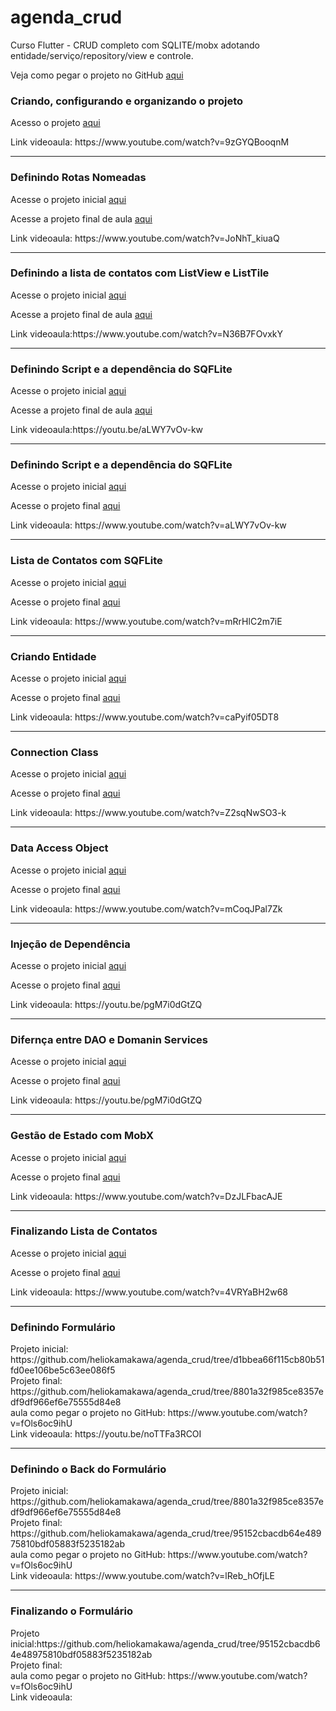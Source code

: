 # agenda_crud
Curso Flutter - CRUD completo com SQLITE/mobx adotando entidade/serviço/repository/view e controle. 


<p>Veja como pegar o projeto no GitHub <a href='https://www.youtube.com/watch?v=fOls6oc9ihU'>aqui</a> </p> 

<h3>Criando, configurando e organizando o projeto</h3> 
<p>Acesso o projeto <a href='https://github.com/heliokamakawa/agenda_crud/tree/1af4a592dedb2c5383e167941fbe9ce0421aa396'>aqui</a> </p> 
<p>Link videoaula: https://www.youtube.com/watch?v=9zGYQBooqnM</p>
<hr/>

<h3>Definindo Rotas Nomeadas</h3> 
<p>Acesse o projeto inicial <a href='https://github.com/heliokamakawa/agenda_crud/tree/1af4a592dedb2c5383e167941fbe9ce0421aa396'>aqui</a> </p> 
<p>Acesse a projeto final de aula <a href='https://github.com/heliokamakawa/agenda_crud/tree/b8b7cf0837f0b3d8b131714aa8c8c21c6cff7d80'>aqui</a> </p> 
<p>Link videoaula: https://www.youtube.com/watch?v=JoNhT_kiuaQ</p>
<hr/>

<h3>Definindo a lista de contatos com ListView e ListTile</h3> 
<p>Acesse o projeto inicial <a href='https://github.com/heliokamakawa/agenda_crud/tree/b8b7cf0837f0b3d8b131714aa8c8c21c6cff7d80'>aqui</a> </p> 
<p>Acesse a projeto final de aula <a href='https://github.com/heliokamakawa/agenda_crud/tree/11fd0a1d1dcbb81da8cbe22a8dc11375478705b6'>aqui</a> </p> 
<p>Link videoaula:https://www.youtube.com/watch?v=N36B7FOvxkY </p>
<hr/>

<h3>Definindo Script e a dependência do SQFLite</h3> 
<p>Acesse o projeto inicial <a href='https://github.com/heliokamakawa/agenda_crud/tree/11fd0a1d1dcbb81da8cbe22a8dc11375478705b6'>aqui</a> </p> 
<p>Acesse a projeto final de aula  <a href='https://github.com/heliokamakawa/agenda_crud/tree/6cbf5f98fda01aeb91fde83c6b92f343d0f009c8'>aqui</a> </p> 
<p>Link videoaula:https://youtu.be/aLWY7vOv-kw </p>
<hr/>

<h3>Definindo Script e a dependência do SQFLite</h3> 
<p>Acesse o projeto inicial <a href='https://github.com/heliokamakawa/agenda_crud/tree/6cbf5f98fda01aeb91fde83c6b92f343d0f009c8'>aqui</a> </p> 
<p>Acesse o projeto final <a href='https://github.com/heliokamakawa/agenda_crud/tree/6cbf5f98fda01aeb91fde83c6b92f343d0f009c8'>aqui</a> </p> 
<p>Link videoaula: https://www.youtube.com/watch?v=aLWY7vOv-kw</p>
<hr/>

<h3>Lista de Contatos com SQFLite</h3> 
<p>Acesse o projeto inicial <a href='https://github.com/heliokamakawa/agenda_crud/tree/6cbf5f98fda01aeb91fde83c6b92f343d0f009c8'>aqui</a> </p> 
<p>Acesse o projeto final <a href='https://github.com/heliokamakawa/agenda_crud/tree/2a137a0a1aed9bf8dad5793a5d30c291a4f0411f'>aqui</a> </p> 
<p>Link videoaula: https://www.youtube.com/watch?v=mRrHlC2m7iE </p>

<hr/>
<h3>Criando Entidade</h3> 
<p>Acesse o projeto inicial <a href='https://github.com/heliokamakawa/agenda_crud/tree/2a137a0a1aed9bf8dad5793a5d30c291a4f0411f'>aqui</a> </p> 
<p>Acesse o projeto final <a href='https://github.com/heliokamakawa/agenda_crud/tree/2a1e995db6251434629de78004d73716384add71'>aqui</a> </p> 
<p>Link videoaula:  https://www.youtube.com/watch?v=caPyif05DT8</p>

<hr/>
<h3>Connection Class</h3> 
<p>Acesse o projeto inicial <a href='https://github.com/heliokamakawa/agenda_crud/tree/2a1e995db6251434629de78004d73716384add71'>aqui</a> </p> 
<p>Acesse o projeto final <a href='https://github.com/heliokamakawa/agenda_crud/tree/4098af7155a9e6bc5a1c105d18c80ec424f588a4'>aqui</a> </p> 
<p>Link videoaula: https://www.youtube.com/watch?v=Z2sqNwSO3-k</p>

<hr/>
<h3>Data Access Object</h3> 
<p>Acesse o projeto inicial <a href='https://github.com/heliokamakawa/agenda_crud/tree/4098af7155a9e6bc5a1c105d18c80ec424f588a4'>aqui</a> </p> 
<p>Acesse o projeto final <a href='https://github.com/heliokamakawa/agenda_crud/tree/91d0f55ab2ed5c8b4d40a72251d63975c27197b9'>aqui</a> </p> 
<p>Link videoaula: https://www.youtube.com/watch?v=mCoqJPal7Zk</p>

<hr/>
<h3>Injeção de Dependência</h3> 
<p>Acesse o projeto inicial <a href='https://github.com/heliokamakawa/agenda_crud/tree/91d0f55ab2ed5c8b4d40a72251d63975c27197b9'>aqui</a> </p> 
<p>Acesse o projeto final <a href='https://github.com/heliokamakawa/agenda_crud/tree/1f2711bed8b56d13e49ccf21797e19745e7e6c22'>aqui</a> </p> 
<p>Link videoaula: https://youtu.be/pgM7i0dGtZQ</p>

<hr/>
<h3>Difernça entre DAO e Domanin Services</h3> 
<p>Acesse o projeto inicial <a href='https://github.com/heliokamakawa/agenda_crud/tree/1f2711bed8b56d13e49ccf21797e19745e7e6c22'>aqui</a> </p> 
<p>Acesse o projeto final <a href='https://github.com/heliokamakawa/agenda_crud/tree/abc5203f51807920e9c57f0a4a9a284dd3fc6e79'>aqui</a> </p> 
<p>Link videoaula: https://youtu.be/pgM7i0dGtZQ</p>

<hr/>
<h3>Gestão de Estado com MobX</h3> 
<p>Acesse o projeto inicial <a href='https://github.com/heliokamakawa/agenda_crud/tree/abc5203f51807920e9c57f0a4a9a284dd3fc6e79'>aqui</a> </p> 
<p>Acesse o projeto final <a href='https://github.com/heliokamakawa/agenda_crud/tree/41ffb9d6f5c7f49769ad29704f17f70ec777d42c'>aqui</a> </p> 
<p>Link videoaula: https://www.youtube.com/watch?v=DzJLFbacAJE</p>

<hr/>
<h3>Finalizando Lista de Contatos</h3> 
<p>Acesse o projeto inicial <a href='https://github.com/heliokamakawa/agenda_crud/tree/41ffb9d6f5c7f49769ad29704f17f70ec777d42c'>aqui</a> </p> 
<p>Acesse o projeto final <a href='https://github.com/heliokamakawa/agenda_crud/tree/d1bbea66f115cb80b51fd0ee106be5c63ee086f5'>aqui</a> </p> 
<p>Link videoaula: https://www.youtube.com/watch?v=4VRYaBH2w68</p>

<hr/>
<h3>Definindo Formulário</h3> 
Projeto inicial: https://github.com/heliokamakawa/agenda_crud/tree/d1bbea66f115cb80b51fd0ee106be5c63ee086f5  <br>
Projeto final: https://github.com/heliokamakawa/agenda_crud/tree/8801a32f985ce8357edf9df966ef6e75555d84e8  <br>
aula como pegar o projeto no GitHub: https://www.youtube.com/watch?v=fOls6oc9ihU <br>
Link videoaula: https://youtu.be/noTTFa3RCOI 

<hr/>
<h3>Definindo o Back do Formulário</h3> 
Projeto inicial: https://github.com/heliokamakawa/agenda_crud/tree/8801a32f985ce8357edf9df966ef6e75555d84e8  <br>
Projeto final: https://github.com/heliokamakawa/agenda_crud/tree/95152cbacdb64e48975810bdf05883f5235182ab <br>
aula como pegar o projeto no GitHub: https://www.youtube.com/watch?v=fOls6oc9ihU  <br>
Link videoaula: https://www.youtube.com/watch?v=lReb_hOfjLE 


<hr/>
<h3>Finalizando o Formulário</h3> 
Projeto inicial:https://github.com/heliokamakawa/agenda_crud/tree/95152cbacdb64e48975810bdf05883f5235182ab <br>
Projeto final:  <br>
aula como pegar o projeto no GitHub: https://www.youtube.com/watch?v=fOls6oc9ihU  <br>
Link videoaula:  


